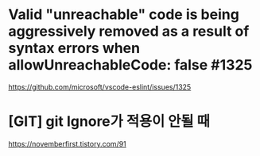 # Valid "unreachable" code is being aggressively removed as a result of syntax errors when allowUnreachableCode: false #1325

https://github.com/microsoft/vscode-eslint/issues/1325

# [GIT] git Ignore가 적용이 안될 때

https://novemberfirst.tistory.com/91
